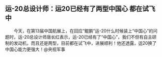 ## 运-20总设计师：运20已经有了两型中国心 都在试飞中
　　今天，在第13届中国航展上，在回应“鲲鹏”运-20什么时候装上“中国心”的问题时，运-20总设计师唐长红表示，运-20已经有了“中国心”，我们不但有自主研制的发动机，而且还是两型，目前都在试飞中，进展顺利！他还透露，运20换了中国心能力更强大！@央视军事 

